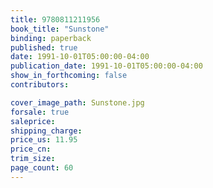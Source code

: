 ```yaml
---
title: 9780811211956
book_title: "Sunstone"
binding: paperback
published: true
date: 1991-10-01T05:00:00-04:00
publication_date: 1991-10-01T05:00:00-04:00
show_in_forthcoming: false
contributors:

cover_image_path: Sunstone.jpg
forsale: true
saleprice:
shipping_charge:
price_us: 11.95
price_cn:
trim_size:
page_count: 60
---
```


